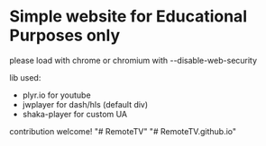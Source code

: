# Simple website for Educational Purposes only

please load with chrome or chromium with --disable-web-security

lib used:
- plyr.io for youtube
- jwplayer for dash/hls (default div)
- shaka-player for custom UA

contribution welcome!
"# RemoteTV" 
"# RemoteTV.github.io" 
